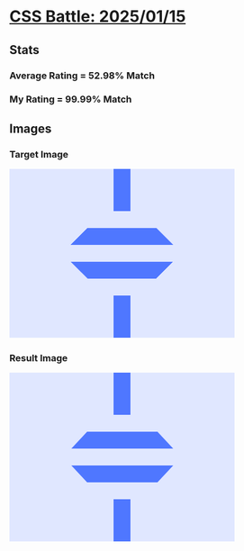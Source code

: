 # [CSS Battle: 2025/01/15](https://cssbattle.dev/play/WI1Eob8i2saLtA9ChmGi)

## Stats

### Average Rating = 52.98% Match

### My Rating = 99.99% Match

## Images

### Target Image

![](./images/target.png)

### Result Image

![](./images/result.png)
